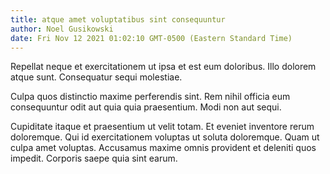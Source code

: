 ```yaml
---
title: atque amet voluptatibus sint consequuntur
author: Noel Gusikowski
date: Fri Nov 12 2021 01:02:10 GMT-0500 (Eastern Standard Time)
---
```

Repellat neque et exercitationem ut ipsa et est eum doloribus. Illo dolorem atque sunt. Consequatur sequi molestiae.

 Culpa quos distinctio maxime perferendis sint. Rem nihil officia eum consequuntur odit aut quia quia praesentium. Modi non aut sequi.

 Cupiditate itaque et praesentium ut velit totam. Et eveniet inventore rerum doloremque. Qui id exercitationem voluptas ut soluta doloremque. Quam ut culpa amet voluptas. Accusamus maxime omnis provident et deleniti quos impedit. Corporis saepe quia sint earum.